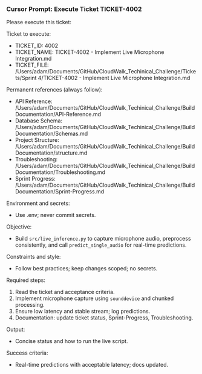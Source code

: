 ### Cursor Prompt: Execute Ticket TICKET-4002

Please execute this ticket:

Ticket to execute:
- TICKET_ID: 4002
- TICKET_NAME: TICKET-4002 - Implement Live Microphone Integration.md
- TICKET_FILE: /Users/adam/Documents/GitHub/CloudWalk_Techinical_Challenge/Tickets/Sprint 4/TICKET-4002 - Implement Live Microphone Integration.md

Permanent references (always follow):
- API Reference: /Users/adam/Documents/GitHub/CloudWalk_Techinical_Challenge/Build Documentation/API-Reference.md
- Database Schema: /Users/adam/Documents/GitHub/CloudWalk_Techinical_Challenge/Build Documentation/Schemas.md
- Project Structure: /Users/adam/Documents/GitHub/CloudWalk_Techinical_Challenge/Build Documentation/structure.md
- Troubleshooting: /Users/adam/Documents/GitHub/CloudWalk_Techinical_Challenge/Build Documentation/Troubleshooting.md
- Sprint Progress: /Users/adam/Documents/GitHub/CloudWalk_Techinical_Challenge/Build Documentation/Sprint-Progress.md

Environment and secrets:
- Use .env; never commit secrets.

Objective:
- Build `src/live_inference.py` to capture microphone audio, preprocess consistently, and call `predict_single_audio` for real-time predictions.

Constraints and style:
- Follow best practices; keep changes scoped; no secrets.

Required steps:
1) Read the ticket and acceptance criteria.
2) Implement microphone capture using `sounddevice` and chunked processing.
3) Ensure low latency and stable stream; log predictions.
4) Documentation: update ticket status, Sprint-Progress, Troubleshooting.

Output:
- Concise status and how to run the live script.

Success criteria:
- Real-time predictions with acceptable latency; docs updated. 